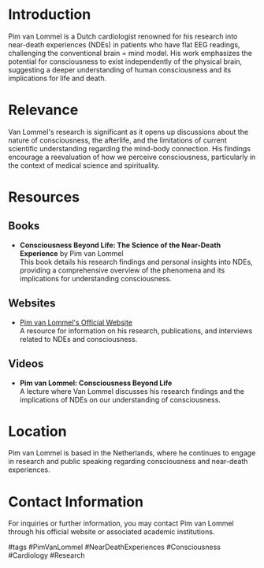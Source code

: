# Introduction
Pim van Lommel is a Dutch cardiologist renowned for his research into near-death experiences (NDEs) in patients who have flat EEG readings, challenging the conventional brain = mind model. His work emphasizes the potential for consciousness to exist independently of the physical brain, suggesting a deeper understanding of human consciousness and its implications for life and death.

# Relevance
Van Lommel's research is significant as it opens up discussions about the nature of consciousness, the afterlife, and the limitations of current scientific understanding regarding the mind-body connection. His findings encourage a reevaluation of how we perceive consciousness, particularly in the context of medical science and spirituality.

# Resources
## Books
- **Consciousness Beyond Life: The Science of the Near-Death Experience** by Pim van Lommel  
  This book details his research findings and personal insights into NDEs, providing a comprehensive overview of the phenomena and its implications for understanding consciousness.

## Websites
- [Pim van Lommel's Official Website](http://www.pimvanlommel.nl)  
  A resource for information on his research, publications, and interviews related to NDEs and consciousness.

## Videos
- **Pim van Lommel: Consciousness Beyond Life**  
  A lecture where Van Lommel discusses his research findings and the implications of NDEs on our understanding of consciousness.

# Location
Pim van Lommel is based in the Netherlands, where he continues to engage in research and public speaking regarding consciousness and near-death experiences.

# Contact Information
For inquiries or further information, you may contact Pim van Lommel through his official website or associated academic institutions.

#tags 
#PimVanLommel #NearDeathExperiences #Consciousness #Cardiology #Research
